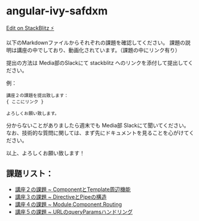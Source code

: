 # angular-ivy-safdxm

[Edit on StackBlitz ⚡️](https://stackblitz.com/edit/angular-ivy-safdxm)

以下のMarkdownファイルからそれぞれの課題を確認してください。
課題の説明は講座の中でしており、動画化されています。（課題の中にリンク有り）

提出の方法は Media部のSlackにて stackblitz へのリンクを添付して提出してください。

例：
```
講座２の課題を提出致します：
{ ここにリンク }

よろしくお願い致します。
```

分からないことがありましたら週末でも Media部 Slackにて聞いてください。
なお、技術的な質問に関しては、まず先にドキュメントを見ることを心がけてください。

以上、よろしくお願い致します！

## 課題リスト：
* [講座２の課題 ~ ComponentとTemplate周辺機能](./kadai/1.md)
* [講座３の課題 ~ DirectiveとPipeの構造](./kadai/2.md)
* [講座４の課題 ~ Module,Component,Routing](./kadai/3.md)
* [講座５の課題 ~ URLのqueryParamsハンドリング](./kadai/4.md)